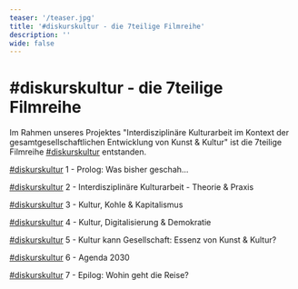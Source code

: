 ```yaml
---
teaser: '/teaser.jpg'
title: '#diskurskultur - die 7teilige Filmreihe'
description: ''
wide: false
---
```


# #diskurskultur - die 7teilige Filmreihe

Im Rahmen unseres Projektes "Interdisziplinäre Kulturarbeit im Kontext der gesamtgesellschaftlichen Entwicklung von Kunst & Kultur" ist die 7teilige Filmreihe [#diskurskultur](https://www.youtube.com/hashtag/diskurskultur) entstanden.

[#diskurskultur](https://www.youtube.com/hashtag/diskurskultur) 1 - Prolog: Was bisher geschah...

[#diskurskultur](https://www.youtube.com/hashtag/diskurskultur) 2 - Interdisziplinäre Kulturarbeit - Theorie & Praxis

[#diskurskultur](https://www.youtube.com/hashtag/diskurskultur) 3 - Kultur, Kohle & Kapitalismus

[#diskurskultur](https://www.youtube.com/hashtag/diskurskultur) 4 - Kultur, Digitalisierung & Demokratie

[#diskurskultur](https://www.youtube.com/hashtag/diskurskultur) 5 - Kultur kann Gesellschaft: Essenz von Kunst & Kultur?

[#diskurskultur](https://www.youtube.com/hashtag/diskurskultur) 6 - Agenda 2030

[#diskurskultur](https://www.youtube.com/hashtag/diskurskultur) 7 - Epilog: Wohin geht die Reise?

<video-gallery name="media-diskurskultur"></video-gallery>
